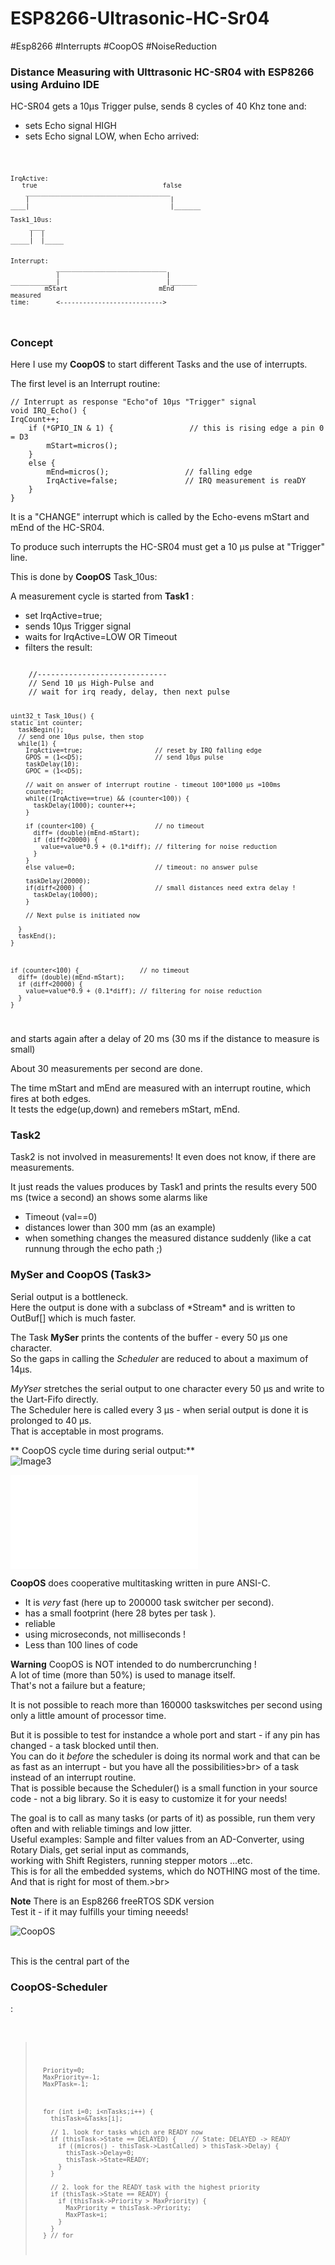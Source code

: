 # ESP8266-Ultrasonic-HC-Sr04
#Esp8266 #Interrupts #CoopOS #NoiseReduction

<h3>Distance Measuring with Ulttrasonic HC-SR04 with ESP8266 using Arduino IDE</h3>

HC-SR04 gets a 10µs Trigger pulse, sends 8 cycles of 40 Khz tone and:
- sets Echo signal HIGH
- sets Echo signal LOW, when Echo arrived:

<code>

    IrqActive:
       true                                 false
        ______________________________________
        |                                     |
    ____|                                     |_______
    
    Task1_10us:     
         ____
         |  |
    _____|  |_____
    
       
    Interrupt:
                _____________________________
                |                            |
    ____________|                            |_______
             mStart                        mEnd
    measured
    time:       <--------------------------->

</code>

<h3>Concept</h3>

Here I use my **CoopOS** to start different Tasks and the use of interrupts.  

The first level is an Interrupt routine:

    // Interrupt as response "Echo"of 10µs "Trigger" signal
    void IRQ_Echo() {
    IrqCount++;
        if (*GPIO_IN & 1) {                 // this is rising edge a pin 0 = D3
            mStart=micros();  
        }
        else {
            mEnd=micros();                 // falling edge
            IrqActive=false;               // IRQ measurement is reaDY
        }
    }

It is a "CHANGE" interrupt which is called by the Echo-evens mStart and mEnd of the HC-SR04.

To produce such interrupts the HC-SR04 must get a 10 µs pulse at "Trigger" line.

This is done by **CoopOS** Task_10us:

A measurement cycle is started from **Task1** :
- set IrqActive=true;
- sends 10µs Trigger signal
- waits for IrqActive=LOW  OR   Timeout
- filters the result:

<code>
    //-----------------------------
    // Send 10 µs High-Pulse and
    // wait for irq ready, delay, then next pulse
    
    uint32_t Task_10us() {
    static int counter;  
      taskBegin();
      // send one 10µs pulse, then stop
      while(1) {
        IrqActive=true;                   // reset by IRQ falling edge
        GPOS = (1<<D5);                   // send 10µs pulse
        taskDelay(10);
        GPOC = (1<<D5);
    
        // wait on answer of interrupt routine - timeout 100*1000 µs =100ms
        counter=0;
        while((IrqActive==true) && (counter<100)) {
          taskDelay(1000); counter++;
        }
    
        if (counter<100) {                // no timeout
          diff= (double)(mEnd-mStart);
          if (diff<20000) {
            value=value*0.9 + (0.1*diff); // filtering for noise reduction
          }
        }
        else value=0;                     // timeout: no answer pulse
            
        taskDelay(20000);
        if(diff<2000) {                   // small distances need extra delay !
          taskDelay(10000);
        }
    
        // Next pulse is initiated now
        
      }
      taskEnd();
    }



    if (counter<100) {                // no timeout
      diff= (double)(mEnd-mStart);
      if (diff<20000) {
        value=value*0.9 + (0.1*diff); // filtering for noise reduction
      }
    }
</code>

and starts again after a delay of 20 ms (30 ms if the distance to measure is small)

About 30 measurements per second are done.


The time mStart and mEnd are measured with an interrupt routine, which fires at both edges.<br>
It tests the edge(up,down) and remebers mStart, mEnd.<br>

<h3>Task2</h3>
Task2 is not involved in measurements! It even does not know, if there are measurements.

It just reads the values produces by Task1 and prints the results every 500 ms (twice a second) an shows some alarms like
- Timeout (val==0)
- distances lower than 300 mm (as an example)
- when something changes the measured distance suddenly (like a cat runnung through the echo path ;)


<h3>MySer and CoopOS (Task3></h3>
Serial output is a bottleneck.<br>
Here the output is done with a subclass of *Stream* and is written to OutBuf[] which is much faster.<br>

The Task **MySer** prints the contents of the buffer - every 50 µs one character.<br>
So the gaps in calling the *Scheduler* are reduced to about a maximum of 14µs.

*MyYser* stretches the  serial output to one character every 50 µs and write to the Uart-Fifo directly.<br>
The Scheduler here is called every 3 µs - when serial output is done it is prolonged to 40 µs.<br>
That is acceptable in most programs.<br>

** CoopOS cycle time during serial output:**<br>
![Image3](./image3.jpg?raw=true "Image3")

![Doxgen](./doc/doxy/index.html?raw=true "Doxygen Output")



 **CoopOS** does cooperative multitasking written in pure ANSI-C.   
 - It is *very* fast  (here up to 200000 task switcher per second).
 - has a small footprint (here 28 bytes per task ).  
 - reliable   
 - using microseconds, not milliseconds !
 - Less than 100 lines of code

**Warning**
CoopOS is NOT intended to do numbercrunching !<br>
A lot of time (more than 50%) is used to manage itself.<br>
That's not a failure but a feature;<br>

It is not possible to reach more than 160000 taskswitches per second using only a little amount of processor time.<br>

But  it is possible to test for instandce a whole port and start - if any pin has changed - a task blocked until then.<br>
You can do it *before* the scheduler is doing its normal work and that can be as fast as an interrupt - but you have all the possibilities>br>
of a task instead of an interrupt routine.<br>
That is possible because the Scheduler() is a small function in your source code - not a big library. So it is easy to customize it for your needs!<br>

The goal is to call as many tasks (or parts of it) as possible, run them very often and with reliable timings and low jitter.<br>
Useful examples:  Sample and filter values from an AD-Converter, using Rotary Dials, get serial input as commands,<br>
working with Shift Registers, running stepper motors ...etc.<br>
This is for all the embedded systems, which do NOTHING most of the time. And that is right for most of them.>br>


**Note**
There is an Esp8266 freeRTOS SDK version<br>
Test it - if it may fulfills your timing neeeds!


![CoopOS](./CooperativeMT.png?raw=true "Cooperative Multitasking")
<br>
<br>
<p>This is the central part of the <h3>CoopOS-Scheduler</h3>:<br>
</p>
<br>
<blockquote>
<code>

      Priority=0;
      MaxPriority=-1;
      MaxPTask=-1;



      for (int i=0; i<nTasks;i++) {
        thisTask=&Tasks[i];

        // 1. look for tasks which are READY now
        if (thisTask->State == DELAYED) {    // State: DELAYED -> READY
          if ((micros() - thisTask->LastCalled) > thisTask->Delay) {
            thisTask->Delay=0;
            thisTask->State=READY;
          }
        }

        // 2. look for the READY task with the highest priority
        if (thisTask->State == READY) {
          if (thisTask->Priority > MaxPriority) {
            MaxPriority = thisTask->Priority;
            MaxPTask=i;
          }
        }
      } // for
</code>
</blockquote>

